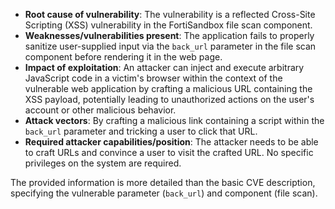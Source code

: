 - **Root cause of vulnerability**: The vulnerability is a reflected Cross-Site Scripting (XSS) vulnerability in the FortiSandbox file scan component.
- **Weaknesses/vulnerabilities present**: The application fails to properly sanitize user-supplied input via the `back_url` parameter in the file scan component before rendering it in the web page.
- **Impact of exploitation**: An attacker can inject and execute arbitrary JavaScript code in a victim's browser within the context of the vulnerable web application by crafting a malicious URL containing the XSS payload, potentially leading to unauthorized actions on the user's account or other malicious behavior.
- **Attack vectors**: By crafting a malicious link containing a script within the `back_url` parameter and tricking a user to click that URL.
- **Required attacker capabilities/position**: The attacker needs to be able to craft URLs and convince a user to visit the crafted URL. No specific privileges on the system are required.

The provided information is more detailed than the basic CVE description, specifying the vulnerable parameter (`back_url`) and component (file scan).